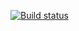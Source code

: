 [![Build status](https://ci.appveyor.com/api/projects/status/q6ly8o8sm8v4aia7?svg=true)](https://ci.appveyor.com/project/An980/auto-02-1)
